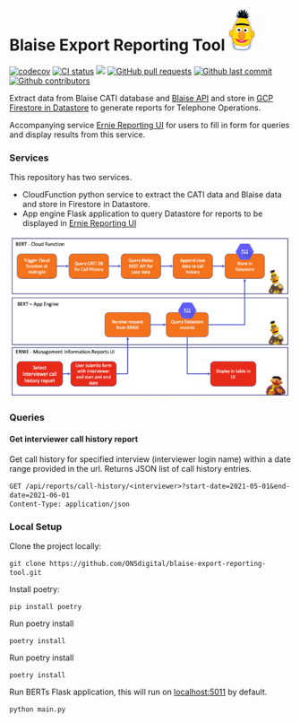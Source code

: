 # Blaise Export Reporting Tool ![Ernie](.github/bert.png)

[![codecov](https://codecov.io/gh/ONSdigital/blaise-export-reporting-tool/branch/main/graph/badge.svg)](https://codecov.io/gh/ONSdigital/blaise-export-reporting-tool)
[![CI status](https://github.com/ONSdigital/blaise-export-reporting-tool/workflows/Test%20coverage%20report/badge.svg)](https://github.com/ONSdigital/blaise-export-reporting-tool/workflows/Test%20coverage%20report/badge.svg)
<img src="https://img.shields.io/github/release/ONSdigital/blaise-export-reporting-tool.svg?style=flat-square">
[![GitHub pull requests](https://img.shields.io/github/issues-pr-raw/ONSdigital/blaise-export-reporting-tool.svg)](https://github.com/ONSdigital/blaise-export-reporting-tool/pulls)
[![Github last commit](https://img.shields.io/github/last-commit/ONSdigital/blaise-export-reporting-tool.svg)](https://github.com/ONSdigital/blaise-export-reporting-tool/commits)
[![Github contributors](https://img.shields.io/github/contributors/ONSdigital/blaise-export-reporting-tool.svg)](https://github.com/ONSdigital/blaise-export-reporting-tool/graphs/contributors)

Extract data from Blaise CATI database and [Blaise API](https://github.com/ONSdigital/blaise-api-rest) and store in [GCP Firestore in Datastore](https://cloud.google.com/datastore/docs/) to generate reports for Telephone Operations.

Accompanying service [Ernie Reporting UI](https://github.com/ONSdigital/blaise-management-information-reports) for users to fill in form for queries and display results from this service.

### Services

This repository has two services.

- CloudFunction python service to extract the CATI data and Blaise data and store in Firestore in Datastore.
- App engine Flask application to query Datastore for reports to be displayed in [Ernie Reporting UI](https://github.com/ONSdigital/blaise-management-information-reports)

![Flow](.github/bert-ernie-flow.png)

### Queries

#### Get interviewer call history report
Get call history for specified interview (interviewer login name) within a date range provided in the url. Returns JSON list of call history entries.
```http request
GET /api/reports/call-history/<interviewer>?start-date=2021-05-01&end-date=2021-06-01
Content-Type: application/json

```

### Local Setup

Clone the project locally:

```shell
git clone https://github.com/ONSdigital/blaise-export-reporting-tool.git
```

Install poetry:
```shell
pip install poetry
```

Run poetry install
```shell
poetry install
```

Run poetry install
```shell
poetry install
```

Run BERTs Flask application, this will run on [localhost:5011](http://localhost:5011) by default. 
```shell
python main.py
```

